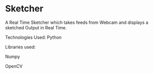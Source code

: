# Sketcher
A Real Time Sketcher which takes feeds from Webcam and displays a sketched Output in Real Time.

Technologies Used: Python

Libraries used:

Numpy

OpenCV
